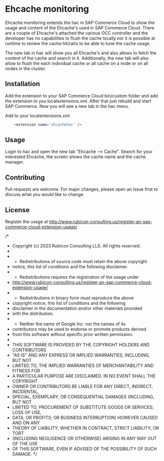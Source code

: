 # Ehcache monitoring

Ehcache monitoring extends the hac in SAP Commerce Cloud to show the usage and content of the Ehcache's used in SAP Commerce Cloud.
There are a couple of Ehcache's attached the various OCC controller and the developer has no capabilities to flush the cache locally 
nor it is possible at runtime to review the cache hit/ratio to be able to tune the cache usage.

The new tab in hac will show you all Ehcache's and also allows to fetch the content of the cache and search in it. Additionally, the
new tab will also allow to flush the each individual cache or all cache on a node or on all nodes in the cluster.

## Installation

Add the extension to your SAP Commerce Cloud bin/custom folder and add the extension to you localextensions.xml. After that just 
rebuild and start SAP Commerce. Now you will see a new tab in the hac menu.

Add to your localextensions.xml
```bash
    <extension name='ehcachehac' />
```

## Usage

Login to hac and open the new tab "Ehcache --> Cache". Search for your interested Ehcache, the screen shows the cache name and the cache
manager.

## Contributing

Pull requests are welcome. For major changes, please open an issue first
to discuss what you would like to change.

## License

Register the usage at http://www.rubicon-consulting.us/register-an-sap-commerce-cloud-extension-usage/

/*
 * Copyright (c) 2023 Rubicon Consulting LLS. All rights reserved.
 *
 *  * Redistributions of source code must retain the above copyright
 *    notice, this list of conditions and the following disclaimer.
 *  * Redistributions requires the registration of the usage under
 * 	  http://www.rubicon-consulting.us/register-an-sap-commerce-cloud-extension-usage/
 *  * Redistributions in binary form must reproduce the above
 *    copyright notice, this list of conditions and the following
 *    disclaimer in the documentation and/or other materials provided
 *    with the distribution.
 *  * Neither the name of Google Inc. nor the names of its
 *    contributors may be used to endorse or promote products derived
 *    from this software without specific prior written permission.
 *
 * THIS SOFTWARE IS PROVIDED BY THE COPYRIGHT HOLDERS AND CONTRIBUTORS
 * "AS IS" AND ANY EXPRESS OR IMPLIED WARRANTIES, INCLUDING, BUT NOT
 * LIMITED TO, THE IMPLIED WARRANTIES OF MERCHANTABILITY AND FITNESS FOR
 * A PARTICULAR PURPOSE ARE DISCLAIMED. IN NO EVENT SHALL THE COPYRIGHT
 * OWNER OR CONTRIBUTORS BE LIABLE FOR ANY DIRECT, INDIRECT, INCIDENTAL,
 * SPECIAL, EXEMPLARY, OR CONSEQUENTIAL DAMAGES (INCLUDING, BUT NOT
 * LIMITED TO, PROCUREMENT OF SUBSTITUTE GOODS OR SERVICES; LOSS OF USE,
 * DATA, OR PROFITS; OR BUSINESS INTERRUPTION) HOWEVER CAUSED AND ON ANY
 * THEORY OF LIABILITY, WHETHER IN CONTRACT, STRICT LIABILITY, OR TORT
 * (INCLUDING NEGLIGENCE OR OTHERWISE) ARISING IN ANY WAY OUT OF THE USE
 * OF THIS SOFTWARE, EVEN IF ADVISED OF THE POSSIBILITY OF SUCH DAMAGE.
 */